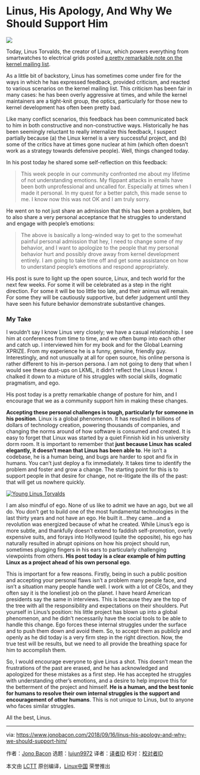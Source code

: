 Linus, His Apology, And Why We Should Support Him
======

![](https://i1.wp.com/www.jonobacon.com/wp-content/uploads/2018/09/Linus-Torvalds-640x353.jpg?resize=640%2C353&ssl=1)

Today, Linus Torvalds, the creator of Linux, which powers everything from smartwatches to electrical grids posted [a pretty remarkable note on the kernel mailing list][1].

As a little bit of backstory, Linus has sometimes come under fire for the ways in which he has expressed feedback, provided criticism, and reacted to various scenarios on the kernel mailing list. This criticism has been fair in many cases: he has been overly aggressive at times, and while the kernel maintainers are a tight-knit group, the optics, particularly for those new to kernel development has often been pretty bad.

Like many conflict scenarios, this feedback has been communicated back to him in both constructive and non-constructive ways. Historically he has been seemingly reluctant to really internalize this feedback, I suspect partially because (a) the Linux kernel is a very successful project, and (b) some of the critics have at times gone nuclear at him (which often doesn’t work as a strategy towards defensive people). Well, things changed today.

In his post today he shared some self-reflection on this feedback:

> This week people in our community confronted me about my lifetime of not understanding emotions. My flippant attacks in emails have been both unprofessional and uncalled for. Especially at times when I made it personal. In my quest for a better patch, this made sense to me. I know now this was not OK and I am truly sorry.

He went on to not just share an admission that this has been a problem, but to also share a very personal acceptance that he struggles to understand and engage with people’s emotions:

> The above is basically a long-winded way to get to the somewhat painful personal admission that hey, I need to change some of my behavior, and I want to apologize to the people that my personal behavior hurt and possibly drove away from kernel development entirely. I am going to take time off and get some assistance on how to understand people’s emotions and respond appropriately.

His post is sure to light up the open source, Linux, and tech world for the next few weeks. For some it will be celebrated as a step in the right direction. For some it will be too little too late, and their animus will remain. For some they will be cautiously supportive, but defer judgement until they have seen his future behavior demonstrate substantive changes.

### My Take

I wouldn’t say I know Linus very closely; we have a casual relationship. I see him at conferences from time to time, and we often bump into each other and catch up. I interviewed him for my book and for the Global Learning XPRIZE. From my experience he is a funny, genuine, friendly guy. Interestingly, and not unusually at all for open source, his online persona is rather different to his in-person persona. I am not going to deny that when I would see these dust-ups on LKML, it didn’t reflect the Linus I know. I chalked it down to a mixture of his struggles with social skills, dogmatic pragmatism, and ego.

His post today is a pretty remarkable change of posture for him, and I encourage that we as a community support him in making these changes.

**Accepting these personal challenges is tough, particularly for someone in his position**. Linux is a global phenomenon. It has resulted in billions of dollars of technology creation, powering thousands of companies, and changing the norms around of how software is consumed and created. It is easy to forget that Linux was started by a quiet Finnish kid in his university dorm room. It is important to remember that **just because Linux has scaled elegantly, it doesn’t mean that Linus has been able to**. He isn’t a codebase, he is a human being, and bugs are harder to spot and fix in humans. You can’t just deploy a fix immediately. It takes time to identify the problem and foster and grow a change. The starting point for this is to support people in that desire for change, not re-litigate the ills of the past: that will get us nowhere quickly.

[![Young Linus Torvalds][2]][3]

I am also mindful of ego. None of us like to admit we have an ago, but we all do. You don’t get to build one of the most fundamental technologies in the last thirty years and not have an ego. He built it…they came…and a revolution was energized because of what he created. While Linus’s ego is more subtle, and thankfully doesn’t extend to faddish self-promotion, overly expensive suits, and forays into Hollywood (quite the opposite), his ego has naturally resulted in abrupt opinions on how his project should run, sometimes plugging fingers in his ears to particularly challenging viewpoints from others. **His post today is a clear example of him putting Linux as a project ahead of his own personal ego**.

This is important for a few reasons. Firstly, being in such a public position and accepting your personal flaws isn’t a problem many people face, and isn’t a situation many people handle well. I work with a lot of CEOs, and they often say it is the loneliest job on the planet. I have heard American presidents say the same in interviews. This is because they are the top of the tree with all the responsibility and expectations on their shoulders. Put yourself in Linus’s position: his little project has blown up into a global phenomenon, and he didn’t necessarily have the social tools to be able to handle this change. Ego forces these internal struggles under the surface and to push them down and avoid them. So, to accept them as publicly and openly as he did today is a very firm step in the right direction. Now, the true test will be results, but we need to all provide the breathing space for him to accomplish them.

So, I would encourage everyone to give Linus a shot. This doesn’t mean the frustrations of the past are erased, and he has acknowledged and apologized for these mistakes as a first step. He has accepted he struggles with understanding other’s emotions, and a desire to help improve this for the betterment of the project and himself. **He is a human, and the best tonic for humans to resolve their own internal struggles is the support and encouragement of other humans**. This is not unique to Linus, but to anyone who faces similar struggles.

All the best, Linus.

--------------------------------------------------------------------------------

via: https://www.jonobacon.com/2018/09/16/linus-his-apology-and-why-we-should-support-him/

作者：[Jono Bacon][a]
选题：[lujun9972](https://github.com/lujun9972)
译者：[译者ID](https://github.com/译者ID)
校对：[校对者ID](https://github.com/校对者ID)

本文由 [LCTT](https://github.com/LCTT/TranslateProject) 原创编译，[Linux中国](https://linux.cn/) 荣誉推出

[a]: https://www.jonobacon.com/author/admin/
[1]: https://lkml.org/lkml/2018/9/16/167
[2]: https://i1.wp.com/www.jonobacon.com/wp-content/uploads/2018/09/linus.jpg?resize=499%2C342&ssl=1
[3]: https://i1.wp.com/www.jonobacon.com/wp-content/uploads/2018/09/linus.jpg?ssl=1
